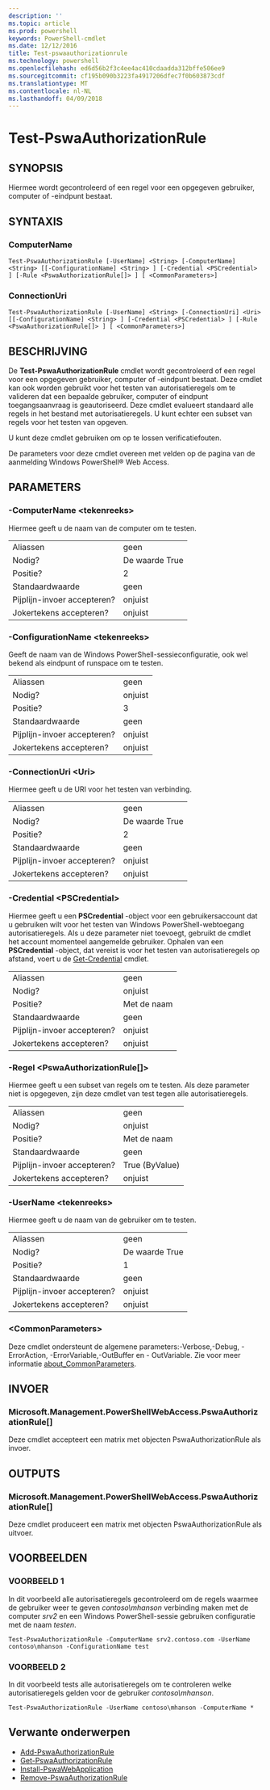 ```yaml
---
description: ''
ms.topic: article
ms.prod: powershell
keywords: PowerShell-cmdlet
ms.date: 12/12/2016
title: Test-pswaauthorizationrule
ms.technology: powershell
ms.openlocfilehash: ed6d56b2f3c4ee4ac410cdaadda312bffe506ee9
ms.sourcegitcommit: cf195b090b3223fa4917206dfec7f0b603873cdf
ms.translationtype: MT
ms.contentlocale: nl-NL
ms.lasthandoff: 04/09/2018
---
```

# <a name="test-pswaauthorizationrule"></a>Test-PswaAuthorizationRule

## <a name="synopsis"></a>SYNOPSIS

Hiermee wordt gecontroleerd of een regel voor een opgegeven gebruiker, computer of -eindpunt bestaat.

## <a name="syntax"></a>SYNTAXIS

### <a name="computername"></a>ComputerName
```
Test-PswaAuthorizationRule [-UserName] <String> [-ComputerName] <String> [[-ConfigurationName] <String> ] [-Credential <PSCredential> ] [-Rule <PswaAuthorizationRule[]> ] [ <CommonParameters>]
```

### <a name="connectionuri"></a>ConnectionUri
```
Test-PswaAuthorizationRule [-UserName] <String> [-ConnectionUri] <Uri> [[-ConfigurationName] <String> ] [-Credential <PSCredential> ] [-Rule <PswaAuthorizationRule[]> ] [ <CommonParameters>]
```

## <a name="description"></a>BESCHRIJVING

De **Test-PswaAuthorizationRule** cmdlet wordt gecontroleerd of een regel voor een opgegeven gebruiker, computer of -eindpunt bestaat.
Deze cmdlet kan ook worden gebruikt voor het testen van autorisatieregels om te valideren dat een bepaalde gebruiker, computer of eindpunt toegangsaanvraag is geautoriseerd.
Deze cmdlet evalueert standaard alle regels in het bestand met autorisatieregels.
U kunt echter een subset van regels voor het testen van opgeven.

U kunt deze cmdlet gebruiken om op te lossen verificatiefouten.

De parameters voor deze cmdlet overeen met velden op de pagina van de aanmelding Windows PowerShell® Web Access.

## <a name="parameters"></a>PARAMETERS

### <a name="-computername-ltstringgt"></a>-ComputerName &lt;tekenreeks&gt;

Hiermee geeft u de naam van de computer om te testen.

|||
|-|-|
| Aliassen                              | geen                                 |
| Nodig?                            | De waarde True                                 |
| Positie?                            | 2                                    |
| Standaardwaarde                        | geen                                 |
| Pijplijn-invoer accepteren?               | onjuist                                |
| Jokertekens accepteren?          | onjuist                                |

### <a name="-configurationname-ltstringgt"></a>-ConfigurationName &lt;tekenreeks&gt;

Geeft de naam van de Windows PowerShell-sessieconfiguratie, ook wel bekend als eindpunt of runspace om te testen.

|||
|-|-|
| Aliassen                              | geen                                 |
| Nodig?                            | onjuist                                |
| Positie?                            | 3                                    |
| Standaardwaarde                        | geen                                 |
| Pijplijn-invoer accepteren?               | onjuist                                |
| Jokertekens accepteren?          | onjuist                                |

### <a name="-connectionuri-lturigt"></a>-ConnectionUri &lt;Uri&gt;

Hiermee geeft u de URI voor het testen van verbinding.

|||
|-|-|
| Aliassen                              | geen                                 |
| Nodig?                            | De waarde True                                 |
| Positie?                            | 2                                    |
| Standaardwaarde                        | geen                                 |
| Pijplijn-invoer accepteren?               | onjuist                                |
| Jokertekens accepteren?          | onjuist                                |

### <a name="-credential-ltpscredentialgt"></a>-Credential &lt;PSCredential&gt;

Hiermee geeft u een **PSCredential** -object voor een gebruikersaccount dat u gebruiken wilt voor het testen van Windows PowerShell-webtoegang autorisatieregels. Als u deze parameter niet toevoegt, gebruikt de cmdlet het account momenteel aangemelde gebruiker. Ophalen van een **PSCredential** -object, dat vereist is voor het testen van autorisatieregels op afstand, voert u de [Get-Credential](http://go.microsoft.com/fwlink/?LinkID=293936) cmdlet.

|||
|-|-|
| Aliassen                              | geen                                 |
| Nodig?                            | onjuist                                |
| Positie?                            | Met de naam                                |
| Standaardwaarde                        | geen                                 |
| Pijplijn-invoer accepteren?               | onjuist                                |
| Jokertekens accepteren?          | onjuist                                |

### <a name="-rule-ltpswaauthorizationrulegt"></a>-Regel &lt;PswaAuthorizationRule\[\]&gt;

Hiermee geeft u een subset van regels om te testen. Als deze parameter niet is opgegeven, zijn deze cmdlet van test tegen alle autorisatieregels.

|||
|-|-|
| Aliassen                              | geen                                 |
| Nodig?                            | onjuist                                |
| Positie?                            | Met de naam                                |
| Standaardwaarde                        | geen                                 |
| Pijplijn-invoer accepteren?               | True (ByValue)                       |
| Jokertekens accepteren?          | onjuist                                |

### <a name="-username-ltstringgt"></a>-UserName &lt;tekenreeks&gt;

Hiermee geeft u de naam van de gebruiker om te testen.

|||
|-|-|
| Aliassen                              | geen                                 |
| Nodig?                            | De waarde True                                 |
| Positie?                            | 1                                    |
| Standaardwaarde                        | geen                                 |
| Pijplijn-invoer accepteren?               | onjuist                                |
| Jokertekens accepteren?          | onjuist                                |

### <a name="ltcommonparametersgt"></a>&lt;CommonParameters&gt;

Deze cmdlet ondersteunt de algemene parameters:-Verbose,-Debug, - ErrorAction, -ErrorVariable,-OutBuffer en - OutVariable.
Zie voor meer informatie [about_CommonParameters](http://go.microsoft.com/fwlink/p/?LinkID=113216).

## <a name="inputs"></a>INVOER

### <a name="microsoftmanagementpowershellwebaccesspswaauthorizationrule"></a>Microsoft.Management.PowerShellWebAccess.PswaAuthorizationRule\[\]

Deze cmdlet accepteert een matrix met objecten PswaAuthorizationRule als invoer.

## <a name="outputs"></a>OUTPUTS

### <a name="microsoftmanagementpowershellwebaccesspswaauthorizationrule"></a>Microsoft.Management.PowerShellWebAccess.PswaAuthorizationRule\[\]

Deze cmdlet produceert een matrix met objecten PswaAuthorizationRule als uitvoer.

## <a name="examples"></a>VOORBEELDEN

### <a name="example-1"></a>VOORBEELD 1

In dit voorbeeld alle autorisatieregels gecontroleerd om de regels waarmee de gebruiker weer te geven *contoso\\mhanson* verbinding maken met de computer *srv2* en een Windows PowerShell-sessie gebruiken configuratie met de naam *testen*.

```
Test-PswaAuthorizationRule -ComputerName srv2.contoso.com -UserName contoso\mhanson -ConfigurationName test
```

### <a name="example-2"></a>VOORBEELD 2

In dit voorbeeld tests alle autorisatieregels om te controleren welke autorisatieregels gelden voor de gebruiker *contoso\\mhanson*.

```
Test-PswaAuthorizationRule -UserName contoso\mhanson -ComputerName *
```

## <a name="related-topics"></a>Verwante onderwerpen

- [Add-PswaAuthorizationRule](add-pswaauthorizationrule.md)
- [Get-PswaAuthorizationRule](get-pswaauthorizationrule.md)
- [Install-PswaWebApplication](install-pswawebapplication.md)
- [Remove-PswaAuthorizationRule](remove-pswaauthorizationrule.md)